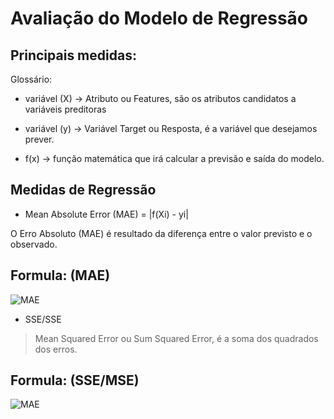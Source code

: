 # Avaliação do Modelo de Regressão

## Principais medidas:

Glossário:

* variável (X) -> Atributo ou Features, são os atributos candidatos a variáveis preditoras

* variável (y) -> Variável Target ou Resposta, é a variável que desejamos prever.

* f(x) -> função matemática que irá calcular a previsão e saída do modelo.


## Medidas de Regressão

* Mean Absolute Error (MAE) = |f(Xi) - yi|
    
 O Erro Absoluto (MAE) é resultado da diferença entre o valor previsto e o observado.

 ## Formula: (MAE)
 ![MAE](https://uploaddeimagens.com.br/images/000/846/028/full/MAE.png?1487965874)

 * SSE/SSE
 > Mean Squared Error ou Sum Squared Error, é a soma dos quadrados dos erros.

## Formula: (SSE/MSE)
 ![MAE](https://uploaddeimagens.com.br/images/000/846/028/full/MAE.png?1487965874) 
 



